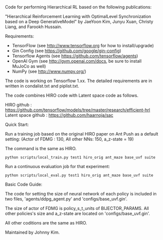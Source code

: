 Code for performing Hierarchical RL based on the following publications:

"Hierarchical Reinforcement Learning with OptimalLevel Synchronization based on a Deep GenerativeModel" by
JaeYoon Kim, Junyu Xuan, Christy Liang, and Farookh Hussain.

Requirements:
* TensorFlow (see http://www.tensorflow.org for how to install/upgrade)
* Gin Config (see https://github.com/google/gin-config)
* Tensorflow Agents (see https://github.com/tensorflow/agents)
* OpenAI Gym (see http://gym.openai.com/docs, be sure to install MuJoCo as well)
* NumPy (see http://www.numpy.org/)

The code is working on Tensorflow 1.xx.
The detailed requirements are in written in condalist.txt and piplist.txt.

The code combines HIRO code with Latent space code as follows.

HIRO github : https://github.com/tensorflow/models/tree/master/research/efficient-hrl
Latent space github : https://github.com/haarnoja/sac

Quick Start:

Run a training job based on the original HIRO paper on Ant Push as a default setting:
(Actor  of  FDMG  :  130,  All  other  NNs:  150, a_z-state =  19)

The command is the same as HIRO.

```
python scripts/local_train.py test1 hiro_orig ant_maze base_uvf suite
```

Run a continuous evaluation job for that experiment:

```
python scripts/local_eval.py test1 hiro_orig ant_maze base_uvf suite
```

Basic Code Guide:

The code for setting the size of neural network of each policy is included in two
files, 'agents/ddpg_agent.py' and 'configs/base_uvf.gin'.

The size of actor of FDMG is policy_s_t_units of BIJECTOR_PARAMS.
All other policies's size and a_z-state are located on 'configs/base_uvf.gin'.

All other coditions are the same as HIRO.

Maintained by Johnny Kim.
